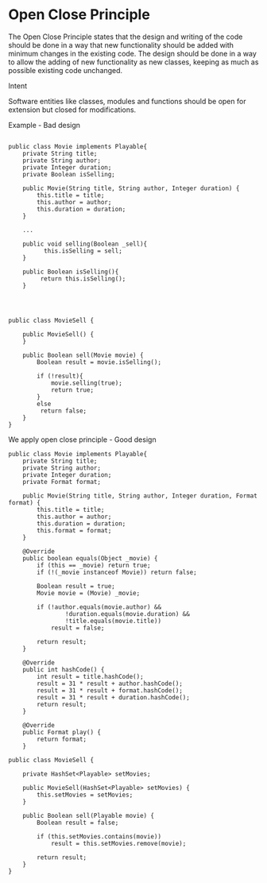 Open Close Principle
====================

The Open Close Principle states that the design and writing of the code should be done in a way that new functionality 
should be added with minimum changes in the existing code. 
The design should be done in a way to allow the adding of new functionality as new classes, keeping as much as possible existing code unchanged.

Intent

Software entities like classes, modules and functions should be open for extension but closed for modifications.


Example - Bad design

```

public class Movie implements Playable{
    private String title;
    private String author;
    private Integer duration;
    private Boolean isSelling;

    public Movie(String title, String author, Integer duration) {
        this.title = title;
        this.author = author;
        this.duration = duration;
    }

    ...
    
    public void selling(Boolean _sell){  
          this.isSelling = sell;
    }
       
    public Boolean isSelling(){
         return this.isSelling();
    }
    
    
    
    
public class MovieSell {
 
    public MovieSell() {
    }

    public Boolean sell(Movie movie) {
        Boolean result = movie.isSelling();
        
        if (!result){
            movie.selling(true);
            return true;
        }
        else 
         return false;
    }
}

```

We apply open close principle - Good design

```
public class Movie implements Playable{
    private String title;
    private String author;
    private Integer duration;
    private Format format;

    public Movie(String title, String author, Integer duration, Format format) {
        this.title = title;
        this.author = author;
        this.duration = duration;
        this.format = format;
    }

    @Override
    public boolean equals(Object _movie) {
        if (this == _movie) return true;
        if (!(_movie instanceof Movie)) return false;

        Boolean result = true;
        Movie movie = (Movie) _movie;

        if (!author.equals(movie.author) &&
                !duration.equals(movie.duration) &&
                !title.equals(movie.title))
            result = false;

        return result;
    }

    @Override
    public int hashCode() {
        int result = title.hashCode();
        result = 31 * result + author.hashCode();
        result = 31 * result + format.hashCode();
        result = 31 * result + duration.hashCode();
        return result;
    }

    @Override
    public Format play() {
        return format;
    }
    
public class MovieSell {

    private HashSet<Playable> setMovies;

    public MovieSell(HashSet<Playable> setMovies) {
        this.setMovies = setMovies;
    }

    public Boolean sell(Playable movie) {
        Boolean result = false;

        if (this.setMovies.contains(movie))
            result = this.setMovies.remove(movie);

        return result;
    }
}

```


    
    
